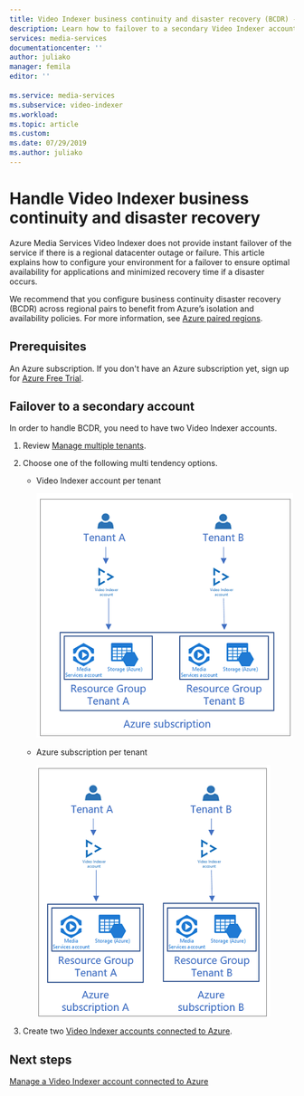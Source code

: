 ```yaml
---
title: Video Indexer business continuity and disaster recovery (BCDR) - Azure | Microsoft Docs
description: Learn how to failover to a secondary Video Indexer account if a regional datacenter outage or failure occurs.
services: media-services
documentationcenter: ''
author: juliako
manager: femila
editor: ''

ms.service: media-services
ms.subservice: video-indexer
ms.workload: 
ms.topic: article
ms.custom: 
ms.date: 07/29/2019
ms.author: juliako
---
```

# Handle Video Indexer business continuity and disaster recovery

Azure Media Services Video Indexer does not provide instant failover of the service if there is a regional datacenter outage or failure. This article explains how to configure your environment for a failover to ensure optimal availability for applications and minimized recovery time if a disaster occurs.

We recommend that you configure business continuity disaster recovery (BCDR) across regional pairs to benefit from Azure’s isolation and availability policies. For more information, see [Azure paired regions](https://docs.microsoft.com/azure/best-practices-availability-paired-regions).

## Prerequisites 

An Azure subscription. If you don't have an Azure subscription yet, sign up for [Azure Free Trial](https://azure.microsoft.com/free/).

## Failover to a secondary account

In order to handle BCDR, you need to have two Video Indexer accounts. 

1. Review  [Manage multiple tenants](manage-multiple-tenants.md).
1. Choose one of the following multi tendency options.

    * Video Indexer account per tenant
    
        ![Video Indexer account per tenant](./media/manage-multiple-tenants/video-indexer-account-per-tenant.png)
    * Azure subscription per tenant
    
        ![Azure subscription per tenant](./media/manage-multiple-tenants/azure-subscription-per-tenant.png)
1. Create two [Video Indexer accounts connected to Azure](connect-to-azure.md).

## Next steps

[Manage a Video Indexer account connected to Azure](manage-account-connected-to-azure.md)
